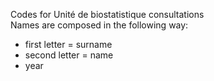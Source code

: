 Codes for Unité de biostatistique consultations  
Names are composed in the following way:
* first letter = surname
* second letter = name 
* year
